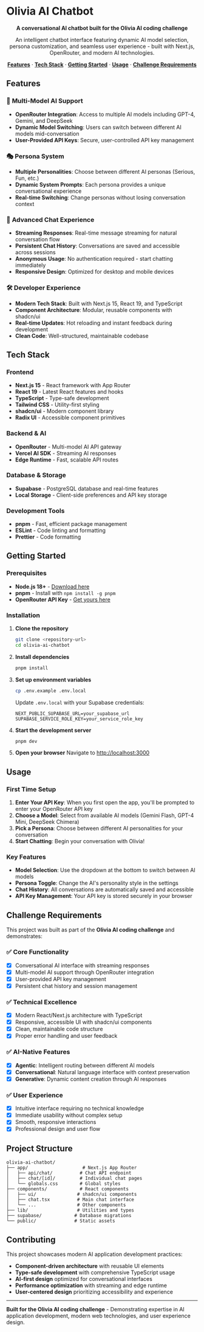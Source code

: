 # Olivia AI Chatbot

<p align="center">
  <strong>A conversational AI chatbot built for the Olivia AI coding challenge</strong>
</p>

<p align="center">
  An intelligent chatbot interface featuring dynamic AI model selection, persona customization, and seamless user experience - built with Next.js, OpenRouter, and modern AI technologies.
</p>

<p align="center">
  <a href="#features"><strong>Features</strong></a> ·
  <a href="#tech-stack"><strong>Tech Stack</strong></a> ·
  <a href="#getting-started"><strong>Getting Started</strong></a> ·
  <a href="#usage"><strong>Usage</strong></a> ·
  <a href="#challenge-requirements"><strong>Challenge Requirements</strong></a>
</p>

## Features

### 🤖 **Multi-Model AI Support**
- **OpenRouter Integration**: Access to multiple AI models including GPT-4, Gemini, and DeepSeek
- **Dynamic Model Switching**: Users can switch between different AI models mid-conversation
- **User-Provided API Keys**: Secure, user-controlled API key management

### 🎭 **Persona System**
- **Multiple Personalities**: Choose between different AI personas (Serious, Fun, etc.)
- **Dynamic System Prompts**: Each persona provides a unique conversational experience
- **Real-time Switching**: Change personas without losing conversation context

### 💬 **Advanced Chat Experience**
- **Streaming Responses**: Real-time message streaming for natural conversation flow
- **Persistent Chat History**: Conversations are saved and accessible across sessions
- **Anonymous Usage**: No authentication required - start chatting immediately
- **Responsive Design**: Optimized for desktop and mobile devices

### 🛠 **Developer Experience**
- **Modern Tech Stack**: Built with Next.js 15, React 19, and TypeScript
- **Component Architecture**: Modular, reusable components with shadcn/ui
- **Real-time Updates**: Hot reloading and instant feedback during development
- **Clean Code**: Well-structured, maintainable codebase

## Tech Stack

### **Frontend**
- **Next.js 15** - React framework with App Router
- **React 19** - Latest React features and hooks
- **TypeScript** - Type-safe development
- **Tailwind CSS** - Utility-first styling
- **shadcn/ui** - Modern component library
- **Radix UI** - Accessible component primitives

### **Backend & AI**
- **OpenRouter** - Multi-model AI API gateway
- **Vercel AI SDK** - Streaming AI responses
- **Edge Runtime** - Fast, scalable API routes

### **Database & Storage**
- **Supabase** - PostgreSQL database and real-time features
- **Local Storage** - Client-side preferences and API key storage

### **Development Tools**
- **pnpm** - Fast, efficient package management
- **ESLint** - Code linting and formatting
- **Prettier** - Code formatting

## Getting Started

### Prerequisites

- **Node.js 18+** - [Download here](https://nodejs.org/)
- **pnpm** - Install with `npm install -g pnpm`
- **OpenRouter API Key** - [Get yours here](https://openrouter.ai/keys)

### Installation

1. **Clone the repository**
   ```bash
   git clone <repository-url>
   cd olivia-ai-chatbot
   ```

2. **Install dependencies**
   ```bash
   pnpm install
   ```

3. **Set up environment variables**
   ```bash
   cp .env.example .env.local
   ```
   
   Update `.env.local` with your Supabase credentials:
   ```env
   NEXT_PUBLIC_SUPABASE_URL=your_supabase_url
   SUPABASE_SERVICE_ROLE_KEY=your_service_role_key
   ```

4. **Start the development server**
   ```bash
   pnpm dev
   ```

5. **Open your browser**
   Navigate to [http://localhost:3000](http://localhost:3000)

## Usage

### First Time Setup

1. **Enter Your API Key**: When you first open the app, you'll be prompted to enter your OpenRouter API key
2. **Choose a Model**: Select from available AI models (Gemini Flash, GPT-4 Mini, DeepSeek Chimera)
3. **Pick a Persona**: Choose between different AI personalities for your conversation
4. **Start Chatting**: Begin your conversation with Olivia!

### Key Features

- **Model Selection**: Use the dropdown at the bottom to switch between AI models
- **Persona Toggle**: Change the AI's personality style in the settings
- **Chat History**: All conversations are automatically saved and accessible
- **API Key Management**: Your API key is stored securely in your browser

## Challenge Requirements

This project was built as part of the **Olivia AI coding challenge** and demonstrates:

### ✅ **Core Functionality**
- [x] Conversational AI interface with streaming responses
- [x] Multi-model AI support through OpenRouter integration
- [x] User-provided API key management
- [x] Persistent chat history and session management

### ✅ **Technical Excellence**
- [x] Modern React/Next.js architecture with TypeScript
- [x] Responsive, accessible UI with shadcn/ui components
- [x] Clean, maintainable code structure
- [x] Proper error handling and user feedback

### ✅ **AI-Native Features**
- [x] **Agentic**: Intelligent routing between different AI models
- [x] **Conversational**: Natural language interface with context preservation
- [x] **Generative**: Dynamic content creation through AI responses

### ✅ **User Experience**
- [x] Intuitive interface requiring no technical knowledge
- [x] Immediate usability without complex setup
- [x] Smooth, responsive interactions
- [x] Professional design and user flow

## Project Structure

```
olivia-ai-chatbot/
├── app/                    # Next.js App Router
│   ├── api/chat/          # Chat API endpoint
│   ├── chat/[id]/         # Individual chat pages
│   └── globals.css        # Global styles
├── components/            # React components
│   ├── ui/               # shadcn/ui components
│   ├── chat.tsx          # Main chat interface
│   └── ...               # Other components
├── lib/                  # Utilities and types
├── supabase/            # Database migrations
└── public/              # Static assets
```

## Contributing

This project showcases modern AI application development practices:

- **Component-driven architecture** with reusable UI elements
- **Type-safe development** with comprehensive TypeScript usage
- **AI-first design** optimized for conversational interfaces
- **Performance optimization** with streaming and edge runtime
- **User-centered design** prioritizing accessibility and experience

---

**Built for the Olivia AI coding challenge** - Demonstrating expertise in AI application development, modern web technologies, and user experience design.
